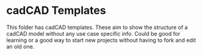 # cadCAD Templates

This folder has cadCAD templates. These aim to show the structure of a cadCAD model without any use case specific info. Could be good for learning or a good way to start new projects without having to fork and edit an old one.
